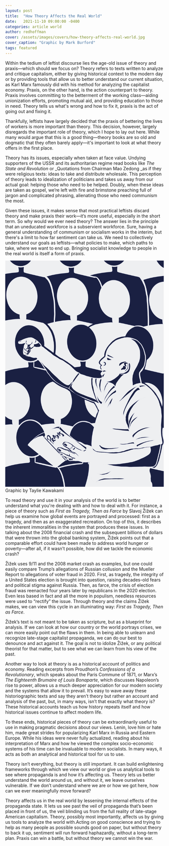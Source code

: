 ```yaml
---
layout: post
title:  "How Theory Affects the Real World"
date:   2021-11-10 09:00:00 -0400
categories: article world
author: redhoffman
cover: /assets/images/covers/how-theory-affects-real-world.jpg
cover_caption: "Graphic by Mark Burford"
tags: featured
---
```


Within the tedium of leftist discourse lies the age-old issue of theory and praxis—which should we focus on? Theory refers to texts written to analyze and critique capitalism, either by giving historical context to the modern day or by providing tools that allow us to better understand our current situation, as Karl Marx famously did with his method for analyzing the capitalist economy. Praxis, on the other hand, is the action counterpart to theory. Praxis involves committing to the betterment of the working class—aiding unionization efforts, promoting mutual aid, and providing education to those in need. Theory tells us what's wrong and how to fix it, praxis is the act of going out and fixing it.

Thankfully, leftists have largely decided that the praxis of bettering the lives of workers is more important than theory. This decision, however, largely disregards the important role of theory, which I hope to lay out here. While many would argue that this is a good thing—theory books are so old and dogmatic that they often barely apply—it's important to look at what theory offers in the first place.

Theory has its issues, especially when taken at face value. Undying supporters of the USSR and its authoritarian regime read books like _The State and Revolution_ or _Quotations from Chairman Mao Zedong _as if they were religious texts: ideas to take and distribute wholesale. This perception of theory leads to idealization of politicians and takes us away from our actual goal: helping those who need to be helped. Doubly, when these ideas are taken as gospel, we’re left with fire and brimstone preaching full of jargon and complicated phrasing, alienating those who need communism the most.

Given these issues, it makes sense that most practical leftists discard theory and make praxis their work—it’s more useful, especially in the short term. So why would we ever need theory? The answer lies in the principle that an uneducated workforce is a subservient workforce. Sure, having a general understanding of communism or socialism works in the interim, but there's a limit to how far sentiment can take us. We need to collectively understand our goals as leftists—what policies to make, which paths to take, where we want to end up. Bringing socialist knowledge to people in the real world is itself a form of praxis.

![](/assets/images/article_images/theory-1.jpg)
Graphic by Taylie Kawakami

To read theory and use it in your analysis of the world is to better understand what you're dealing with and how to deal with it. For instance, a piece of theory such as _First as Tragedy, Then as Farce_ by Slavoj Žižek can help us examine how global events are portrayed and processed: first as a tragedy, and then as an exaggerated recreation. On top of this, it describes the inherent immoralities in the system that produces these issues. In talking about the 2008 financial crash and the subsequent billions of dollars that were thrown into the global banking system, Žižek points out that a comparable effort could have been made to address world hunger or poverty—after all, if it wasn’t possible, how did we tackle the economic crash?

Žižek uses 9/11 and the 2008 market crash as examples, but one could easily compare Trump’s allegations of Russian collusion and the Mueller Report to allegations of voter fraud in 2020. First, as tragedy, the integrity of a United States election is brought into question, raising decades-old fears and political stigma against Russia. Then, as farce, the crisis of election fraud was reenacted four years later by republicans in the 2020 election. Even less based in fact and all the more in populism, needless resources were used to “rectify” the issue. Through theory and the claims Žižek makes, we can view this cycle in an illuminating way: _First as Tragedy, Then as Farce_.

Žižek’s text is not meant to be taken as scripture, but as a blueprint for analysis. If we can look at how our country or the world portrays crises, we can more easily point out the flaws in them. In being able to unlearn and recognize late-stage capitalist propaganda, we can do our best to denounce and act against  it. The goal is not to idolize Žižek, or any political theorist for that matter, but to see what we can learn from his view of the past.

Another way to look at theory is as a historical account of politics and economy. Reading excerpts from Proudhon’s _Confessions of a Revolutionary_, which speaks about the Paris Commune of 1871, or Marx’s _The Eighteenth Brumaire of Louis Bonaparte_, which discusses Napoleon’s rise to power, allows us a much deeper appreciation for our modern society and the systems that allow it to prevail. It’s easy to wave away these historiographic texts and say they aren’t theory but rather an account and analysis of the past, but, in many ways, isn’t that exactly what theory is? These historical accounts teach us how history repeats itself and how historical issues continue to affect modern life. 

To these ends, historical pieces of theory can be extraordinarily useful to use in making pragmatic decisions about our views. Lenin, love him or hate him, made great strides for popularizing Karl Marx in Russia and Eastern Europe. While his ideas were never fully actualized, reading about his interpretation of Marx and how he viewed the complex socio-economic systems of his time can be invaluable to modern socialists. In many ways, it acts as both an analytical and historical tool for us to use.

Theory isn’t everything, but theory is still important. It can build enlightening frameworks through which we view our world or give us analytical tools to see where propaganda is and how it’s affecting us. Theory lets us better understand the world around us, and without it, we leave ourselves vulnerable. If we don’t understand where we are or how we got here, how can we ever meaningfully move forward? 

Theory affects us in the real world by lessening the internal effects of the propaganda state. It lets us see past the veil of propaganda that’s been placed in front of us, the veil blinding us from the full reality of late-stage American capitalism. Theory, possibly most importantly, affects us by giving us tools to analyze the world with.Acting on good conscience and trying to help as many people as possible sounds good on paper, but without theory to back it up, sentiment will run forward haphazardly, without a long-term plan. Praxis can win a battle, but without theory we cannot win the war.
